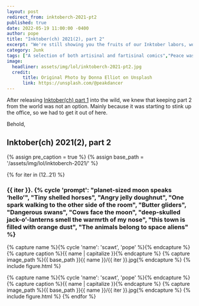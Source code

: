 ```yaml
---
layout: post
redirect_from: inktoberch-2021-pt2
published: true
date: 2022-05-19 11:00:00 -0400
author: pope
title: "Inktober(ch) 2021(2), part 2"
excerpt: "We're still showing you the fruits of our Inktober labors, won't you gaze into the abyss with us? We pinky promise not to push you in."
category: Junk
tags: ["A selection of both artisinal and fartisinal comics","Peace was never an option","weirdly less explicitly Lovecraftian this time","fun animal hybrids","moon dust","AY GURL","Dunkin' Donuts","Cheetos","MTN Dew","Dark Souls Bosses","pets","Gamers","Stinktober","Perpetuitink","2spooky4me","how to be a professional internet artist","U.S.S. Visual Pun","Halloween","Horror"]
image:
  headliner: assets/img/lol/inktoberch-2021-pt2.jpg
  credit: 
      title: Original Photo by Donna Elliot on Unsplash
      link: https://unsplash.com/@peakdancer
---
```


After releasing <a href="/inktoberch-2021-pt2">Inktober(ch) part 1</a> into the wild, we knew that keeping part 2 from the world was not an option. Mainly because it was starting to stink up the office, so we had to get it out of here.

Behold,

<h2 class="display-4 sketch bold">Inktober(ch) 2021(2), part 2</h2>

{% assign pre_caption = true %}
{% assign base_path = '/assets/img/lol/inktoberch-2021/' %}

{% for iter in (12..21) %}
  <h3>{{ iter }}. {% cycle 'prompt': "planet-sized moon speaks ‘hello’", "Tiny shelled horses", "Angry jelly doughnut", "One spark walking to the other side of the room", "Butter gliders", "Dangerous swans", "Cows face the moon", "deep-skulled jack-o’-lanterns smell the warmrth of my nose", "this town is filled with orange dust", "The animals belong to space aliens" %}</h3>

  {% capture name %}{% cycle 'name': 'scawt', 'pope' %}{% endcapture %}
  {% capture caption %}{{ name | capitalize }}{% endcapture %}
  {% capture image_path %}{{ base_path }}{{ name }}/{{ iter }}.jpg{% endcapture %}
  {% include figure.html %}

  {% capture name %}{% cycle 'name': 'scawt', 'pope' %}{% endcapture %}
  {% capture caption %}{{ name | capitalize }}{% endcapture %}
  {% capture image_path %}{{ base_path }}{{ name }}/{{ iter }}.jpg{% endcapture %}
  {% include figure.html %}
{% endfor %}